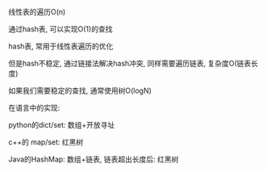 线性表的遍历O(n)

通过hash表, 可以实现O(1)的查找

hash表, 常用于线性表遍历的优化

但是hash不稳定, 通过链接法解决hash冲突, 同样需要遍历链表, 复杂度O(链表长度)

如果我们需要稳定的查找, 通常使用树O(logN)


在语言中的实现:

python的dict/set: 数组+开放寻址

c++的 map/set: 红黑树

Java的HashMap: 数组+链表, 链表超出长度后: 红黑树